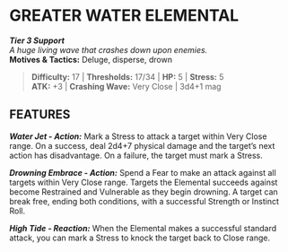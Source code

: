 # GREATER WATER ELEMENTAL

***Tier 3 Support***  
*A huge living wave that crashes down upon enemies.*  
**Motives & Tactics:** Deluge, disperse, drown

> **Difficulty:** 17 | **Thresholds:** 17/34 | **HP:** 5 | **Stress:** 5  
> **ATK:** +3 | **Crashing Wave:** Very Close | 3d4+1 mag  

## FEATURES

***Water Jet - Action:*** Mark a Stress to attack a target within Very Close range. On a success, deal 2d4+7 physical damage and the target’s next action has disadvantage. On a failure, the target must mark a Stress.

***Drowning Embrace - Action:*** Spend a Fear to make an attack against all targets within Very Close range. Targets the Elemental succeeds against become Restrained and Vulnerable as they begin drowning. A target can break free, ending both conditions, with a successful Strength or Instinct Roll.

***High Tide - Reaction:*** When the Elemental makes a successful standard attack, you can mark a Stress to knock the target back to Close range.
